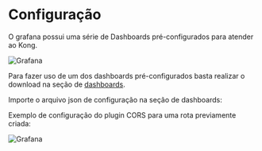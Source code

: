 # Configuração

O grafana possui uma série de Dashboards pré-configurados para atender ao Kong.

![Grafana](/kong-gateway/assets/img/gateway/kong/integrations/grafana.png)

Para fazer uso de um dos dashboards pré-configurados basta realizar o download na seção de [dashboards](https://grafana.com/grafana/dashboards/).

Importe o arquivo json de configuração na seção de dashboards:

Exemplo de configuração do plugin CORS para uma rota previamente criada:

![Grafana](/kong-gateway/assets/gifs/kong/integrations/grafana.gif)
